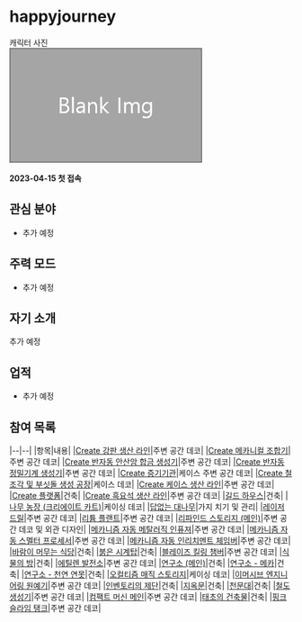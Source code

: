 # happyjourney

캐릭터 사진  
![캐릭터](../../asset/blank_img.jpg)

**2023-04-15 첫 접속**
## 관심 분야

- 추가 예정

## 주력 모드

- 추가 예정

## 자기 소개

추가 예정

## 업적

- 추가 예정

## 참여 목록

<!-- tag_target_open:contribution_list:member_contribute -->
|--|--|
|항목|내용|
|[Create 강판 생산 라인](../systems/create_plate_line.md)|주변 공간 데코|
|[Create 메카니컬 조합기](../systems/create_mechanical_crafter.md)|주변 공간 데코|
|[Create 반자동 안산암 합금 생성기](../systems/create_semiauto_andesite_alloy_maker.md)|주변 공간 데코|
|[Create 반자동 정밀기계 생성기](../systems/create_semiauto_refinedmachine_generator.md)|주변 공간 데코|
|[Create 증기기관](../systems/create_steam_engine.md)|케이스 주변 공간 데코|
|[Create 철조각 및 부싯돌 생성 공장](../systems/create_iron_flint_steal_factory.md)|케이스 데코|
|[Create 케이스 생산 라인](../systems/create_case_line.md)|주변 공간 데코|
|[Create 플랫폼](../buildings/create_platform.md)|건축|
|[Create 흑요석 생산 라인](../systems/create_obsidian_line.md)|주변 공간 데코|
|[길드 하우스](../buildings/guild_house.md)|건축|
|[나무 농장 (크리에이트 카트)](../systems/tree_farm_create_cart.md)|케이싱 데코|
|[답없는 대나무](../buildings/bamboo_hell.md)|가지 치기 및 관리|
|[레이저 드릴](../systems/laser_drill.md)|주변 공간 데코|
|[리튬 플랜트](../systems/mk_lithum_plant.md)|주변 공간 데코|
|[리파인드 스토리지 (메인)](../systems/rs_main.md)|주변 공간 데코 및 외관 디자인|
|[메카니즘 자동 메탈러직 인퓨져](../systems/mk_auto_metallurgic_infuser.md)|주변 공간 데코|
|[메카니즘 자동 스멜터 프로세서](../systems/mk_auto_smeltery.md)|주변 공간 데코|
|[메카니즘 자동 인리치멘트 체임버](../systems/mk_auto_enrichment_chamber.md)|주변 공간 데코|
|[바람이 머무는 식당](../buildings/windy_restaurant.md)|건축|
|[붉은 시계탑](../buildings/red_clocktower.md)|건축|
|[블레이즈 킬링 챔버](../systems/blaze_killing_chamber.md)|주변 공간 데코|
|[식물의 방](../buildings/room_of_plant.md)|건축|
|[에틸렌 발전소](../systems/mk_ethylene_generator.md)|주변 공간 데코|
|[연구소 (메인)](../buildings/lab.md)|건축|
|[연구소 - 메카](../buildings/lab_meka_lab.md)|건축|
|[연구소 - 천연 연못](../buildings/lab_pond.md)|건축|
|[오컬티즘 매직 스토리지](../systems/occultism_magic_storage.md)|케이싱 데코|
|[이머시브 엔지니어링 원예기](../systems/ie_garden_clothe.md)|주변 공간 데코|
|[인벤토리의 제단](../buildings/inventory_altar.md)|건축|
|[지옥문](../buildings/door_of_hell.md)|건축|
|[천문대](../buildings/observatory.md)|건축|
|[철도 생성기](../systems/rail_generator.md)|주변 공간 데코|
|[컴팩트 머신 메인](../systems/cm_compactmachine_main.md)|주변 공간 데코|
|[태초의 건축물](../buildings/primitive_building.md)|건축|
|[핑크 슬라임 탱크](../systems/pink_slime_tank.md)|주변 공간 데코|
<!-- tag_close -->